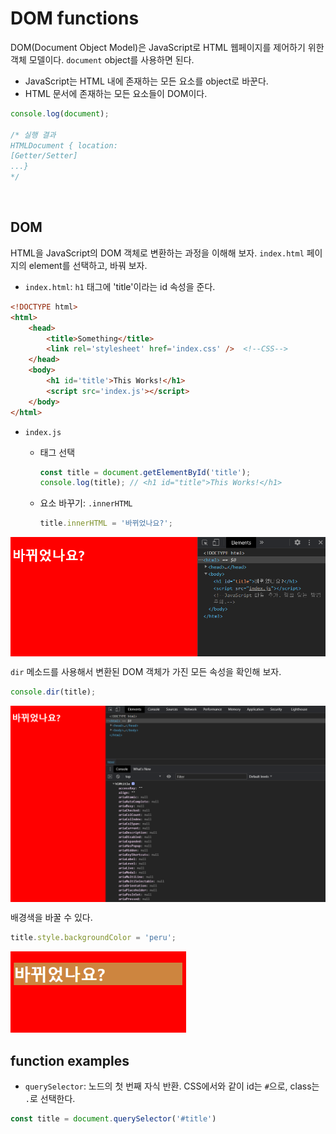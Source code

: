 # DOM functions



 DOM(Document Object Model)은 JavaScript로 HTML 웹페이지를 제어하기 위한 객체 모델이다. `document` object를 사용하면 된다.

* JavaScript는 HTML 내에 존재하는 모든 요소를 object로 바꾼다.
* HTML 문서에 존재하는 모든 요소들이 DOM이다.



```javascript
console.log(document);

/* 실행 결과
HTMLDocument { location: 
[Getter/Setter]
...}
*/
```

<br>



## DOM



 HTML을 JavaScript의 DOM 객체로 변환하는 과정을 이해해 보자. `index.html` 페이지의 element를 선택하고, 바꿔 보자.



* `index.html`: `h1` 태그에 'title'이라는 id 속성을 준다.

```html
<!DOCTYPE html>
<html>
    <head>
        <title>Something</title>        
        <link rel='stylesheet' href='index.css' />  <!--CSS-->
    </head> 
    <body>
        <h1 id='title'>This Works!</h1>
        <script src='index.js'></script>
    </body>
</html>
```



* `index.js`

  * 태그 선택

    ```javascript
    const title = document.getElementById('title');
    console.log(title); // <h1 id="title">This Works!</h1>
    ```

  * 요소 바꾸기: `.innerHTML`

    ```javascript
    title.innerHTML = '바뀌었나요?';
    ```

<img src="images/image-20201107165323454.png" alt="image-20201107165323454" style="zoom:67%;" align="center"/> 

<br>



 `dir` 메소드를 사용해서 변환된 DOM 객체가 가진 모든 속성을 확인해 보자.

```javascript
console.dir(title);
```

<img src="images/image-20201107165723988.png" alt="image-20201107165723988" style="zoom:67%;" align="center"/>

<br>

 배경색을 바꿀 수 있다.

```javascript
title.style.backgroundColor = 'peru';
```

<img src="images/image-20201107170129221.png" alt="image-20201107170129221" style="zoom:67%;" />

<br>

## function examples



* `querySelector`: 노드의 첫 번째 자식 반환. CSS에서와 같이 id는 `#`으로, class는 `.`로 선택한다.

```javascript
const title = document.querySelector('#title')
```

